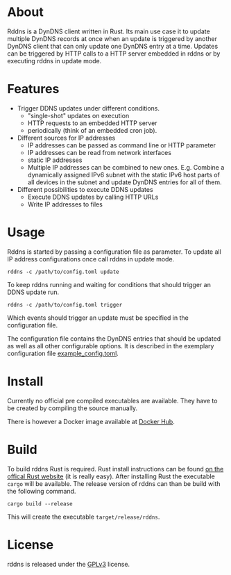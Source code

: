 # About
Rddns is a DynDNS client written in Rust.
Its main use case it to update multiple DynDNS records at once when an update is triggered by another DynDNS client that
can only update one DynDNS entry at a time.
Updates can be triggered by HTTP calls to a HTTP server embedded in rddns or by executing rddns in update mode.

# Features
* Trigger DDNS updates under different conditions.
  * "single-shot" updates on execution
  * HTTP requests to an embedded HTTP server
  * periodically (think of an embedded cron job).
* Different sources for IP addresses
  * IP addresses can be passed as command line or HTTP parameter
  * IP addresses can be read from network interfaces
  * static IP addresses
  * Multiple IP addresses can be combined to new ones.
    E.g. Combine a dynamically assigned IPv6 subnet with the static IPv6 host parts of all devices in the subnet and update DynDNS entries for all of them.
* Different possibilities to execute DDNS updates
  * Execute DDNS updates by calling HTTP URLs
  * Write IP addresses to files

# Usage
Rddns is started by passing a configuration file as parameter.
To update all IP address configurations once call rddns in update mode.

    rddns -c /path/to/config.toml update

To keep rddns running and waiting for conditions that should trigger an DDNS update run.

    rddns -c /path/to/config.toml trigger

Which events should trigger an update must be specified in the configuration file.

The configuration file contains the DynDNS entries that should be updated as well as all other configurable options.
It is described in the exemplary configuration file [example_config.toml](example_config.toml).

# Install
Currently no official pre compiled executables are available.
They have to be created by compiling the source manually.

There is however a Docker image available at [Docker Hub](https://hub.docker.com/r/sirabien/rddns).

# Build
To build rddns Rust is required.
Rust install instructions can be found [on the offical Rust website](https://www.rust-lang.org/install.html) (it is
really easy).
After installing Rust the executable `cargo` will be available.
The release version of rddns can than be build with the following command.

    cargo build --release

This will create the executable `target/release/rddns`.

# License
rddns is released under the [GPLv3](LICENSE.md) license.
